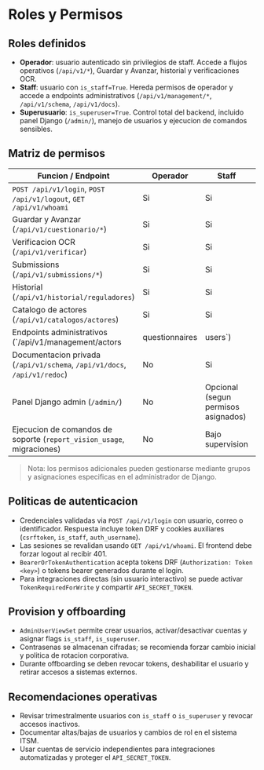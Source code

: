 # Roles y Permisos

## Roles definidos
- **Operador**: usuario autenticado sin privilegios de staff. Accede a flujos operativos (`/api/v1/*`), Guardar y Avanzar, historial y verificaciones OCR.
- **Staff**: usuario con `is_staff=True`. Hereda permisos de operador y accede a endpoints administrativos (`/api/v1/management/*`, `/api/v1/schema`, `/api/v1/docs`).
- **Superusuario**: `is_superuser=True`. Control total del backend, incluido panel Django (`/admin/`), manejo de usuarios y ejecucion de comandos sensibles.

## Matriz de permisos
| Funcion / Endpoint | Operador | Staff | Superusuario |
|--------------------|----------|-------|--------------|
| `POST /api/v1/login`, `POST /api/v1/logout`, `GET /api/v1/whoami` | Si | Si | Si |
| Guardar y Avanzar (`/api/v1/cuestionario/*`) | Si | Si | Si |
| Verificacion OCR (`/api/v1/verificar`) | Si | Si | Si |
| Submissions (`/api/v1/submissions/*`) | Si | Si | Si |
| Historial (`/api/v1/historial/reguladores`) | Si | Si | Si |
| Catalogo de actores (`/api/v1/catalogos/actores`) | Si | Si | Si |
| Endpoints administrativos (`/api/v1/management/actors|questionnaires|users`) | No | Si | Si |
| Documentacion privada (`/api/v1/schema`, `/api/v1/docs`, `/api/v1/redoc`) | No | Si | Si |
| Panel Django admin (`/admin/`) | No | Opcional (segun permisos asignados) | Si |
| Ejecucion de comandos de soporte (`report_vision_usage`, migraciones) | No | Bajo supervision | Si |

> Nota: los permisos adicionales pueden gestionarse mediante grupos y asignaciones especificas en el administrador de Django.

## Politicas de autenticacion
- Credenciales validadas via `POST /api/v1/login` con usuario, correo o identificador. Respuesta incluye token DRF y cookies auxiliares (`csrftoken`, `is_staff`, `auth_username`).
- Las sesiones se revalidan usando `GET /api/v1/whoami`. El frontend debe forzar logout al recibir 401.
- `BearerOrTokenAuthentication` acepta tokens DRF (`Authorization: Token <key>`) o tokens bearer generados durante el login.
- Para integraciones directas (sin usuario interactivo) se puede activar `TokenRequiredForWrite` y compartir `API_SECRET_TOKEN`.

## Provision y offboarding
- `AdminUserViewSet` permite crear usuarios, activar/desactivar cuentas y asignar flags `is_staff`, `is_superuser`.
- Contrasenas se almacenan cifradas; se recomienda forzar cambio inicial y politica de rotacion corporativa.
- Durante offboarding se deben revocar tokens, deshabilitar el usuario y retirar accesos a sistemas externos.

## Recomendaciones operativas
- Revisar trimestralmente usuarios con `is_staff` o `is_superuser` y revocar accesos inactivos.
- Documentar altas/bajas de usuarios y cambios de rol en el sistema ITSM.
- Usar cuentas de servicio independientes para integraciones automatizadas y proteger el `API_SECRET_TOKEN`.
